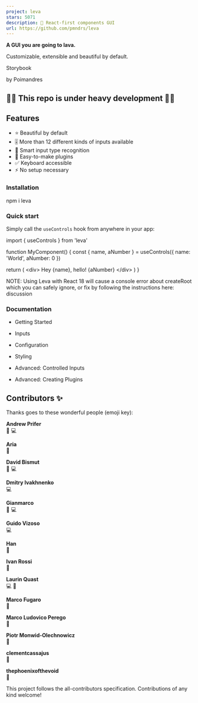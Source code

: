 ```yaml
---
project: leva
stars: 5071
description: 🌋 React-first components GUI
url: https://github.com/pmndrs/leva
---
```


  

**A GUI you are going to lava.**

Customizable, extensible and beautiful by default.

  

Storybook

  

by Poimandres

  

🚧🚧 This repo is under heavy development 🚧🚧
----------------------------------------------

Features
--------

-   ⭐️ Beautiful by default
-   🎚 More than 12 different kinds of inputs available
-   🧐 Smart input type recognition
-   🔌 Easy-to-make plugins
-   ✅ Keyboard accessible
-   ⚡️ No setup necessary

### Installation

npm i leva

### Quick start

Simply call the `useControls` hook from anywhere in your app:

import { useControls } from 'leva'

function MyComponent() {
  const { name, aNumber } \= useControls({ name: 'World', aNumber: 0 })

  return (
    <div\>
      Hey {name}, hello! {aNumber}
    </div\>
  )
}

NOTE: Using Leva with React 18 will cause a console error about createRoot which you can safely ignore, or fix by following the instructions here: discussion

### Documentation

-   Getting Started
    
-   Inputs
    
-   Configuration
    
-   Styling
    
-   Advanced: Controlled Inputs
    
-   Advanced: Creating Plugins
    

Contributors ✨
--------------

Thanks goes to these wonderful people (emoji key):

  
**Andrew Prifer**  
🤔 💻

  
**Aria**  
🤔

  
**David Bismut**  
🤔 💻

  
**Dmitry Ivakhnenko**  
💻

  
**Gianmarco**  
🤔 💻

  
**Guido Vizoso**  
💻

  
**Han**  
🎨

  
**Ivan Rossi**  
🐛

  
**Laurin Quast**  
💻 🤔

  
**Marco Fugaro**  
🤔

  
**Marco Ludovico Perego**  
🤔

  
**Piotr Monwid-Olechnowicz**  
📖

  
**clementcassajus**  
🎨

  
**thephoenixofthevoid**  
🐛

This project follows the all-contributors specification. Contributions of any kind welcome!
